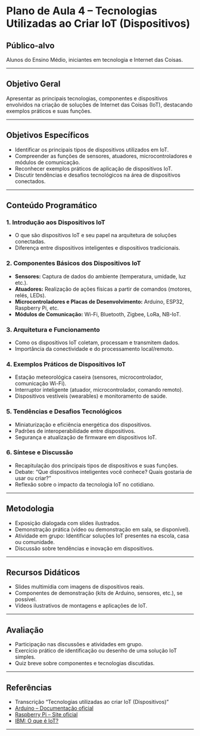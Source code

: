 # Plano de Aula 4 – Tecnologias Utilizadas ao Criar IoT (Dispositivos)

## Público-alvo
Alunos do Ensino Médio, iniciantes em tecnologia e Internet das Coisas.

---

## Objetivo Geral
Apresentar as principais tecnologias, componentes e dispositivos envolvidos na criação de soluções de Internet das Coisas (IoT), destacando exemplos práticos e suas funções.

---

## Objetivos Específicos
- Identificar os principais tipos de dispositivos utilizados em IoT.
- Compreender as funções de sensores, atuadores, microcontroladores e módulos de comunicação.
- Reconhecer exemplos práticos de aplicação de dispositivos IoT.
- Discutir tendências e desafios tecnológicos na área de dispositivos conectados.

---

## Conteúdo Programático

### 1. Introdução aos Dispositivos IoT
- O que são dispositivos IoT e seu papel na arquitetura de soluções conectadas.
- Diferença entre dispositivos inteligentes e dispositivos tradicionais.

### 2. Componentes Básicos dos Dispositivos IoT
- **Sensores:** Captura de dados do ambiente (temperatura, umidade, luz etc.).
- **Atuadores:** Realização de ações físicas a partir de comandos (motores, relés, LEDs).
- **Microcontroladores e Placas de Desenvolvimento:** Arduino, ESP32, Raspberry Pi, etc.
- **Módulos de Comunicação:** Wi-Fi, Bluetooth, Zigbee, LoRa, NB-IoT.

### 3. Arquitetura e Funcionamento
- Como os dispositivos IoT coletam, processam e transmitem dados.
- Importância da conectividade e do processamento local/remoto.

### 4. Exemplos Práticos de Dispositivos IoT
- Estação meteorológica caseira (sensores, microcontrolador, comunicação Wi-Fi).
- Interruptor inteligente (atuador, microcontrolador, comando remoto).
- Dispositivos vestíveis (wearables) e monitoramento de saúde.

### 5. Tendências e Desafios Tecnológicos
- Miniaturização e eficiência energética dos dispositivos.
- Padrões de interoperabilidade entre dispositivos.
- Segurança e atualização de firmware em dispositivos IoT.

### 6. Síntese e Discussão
- Recapitulação dos principais tipos de dispositivos e suas funções.
- Debate: “Que dispositivos inteligentes você conhece? Quais gostaria de usar ou criar?”
- Reflexão sobre o impacto da tecnologia IoT no cotidiano.

---

## Metodologia
- Exposição dialogada com slides ilustrados.
- Demonstração prática (vídeo ou demonstração em sala, se disponível).
- Atividade em grupo: Identificar soluções IoT presentes na escola, casa ou comunidade.
- Discussão sobre tendências e inovação em dispositivos.

---

## Recursos Didáticos
- Slides multimídia com imagens de dispositivos reais.
- Componentes de demonstração (kits de Arduino, sensores, etc.), se possível.
- Vídeos ilustrativos de montagens e aplicações de IoT.

---

## Avaliação
- Participação nas discussões e atividades em grupo.
- Exercício prático de identificação ou desenho de uma solução IoT simples.
- Quiz breve sobre componentes e tecnologias discutidas.

---

## Referências
- Transcrição “Tecnologias utilizadas ao criar IoT (Dispositivos)”
- [Arduino – Documentação oficial](https://www.arduino.cc/)
- [Raspberry Pi – Site oficial](https://www.raspberrypi.org/)
- [IBM: O que é IoT?](https://www.ibm.com/br-pt/topics/internet-of-things)

---